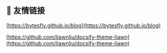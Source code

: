 
##  🥂 友情链接

[https://bytesfly.github.io/blog](https://bytesfly.github.io/blog)

[https://github.com/liawnliu/docsify-theme-liawn](https://github.com/liawnliu/docsify-theme-liawn)